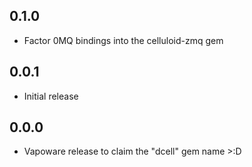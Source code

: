 0.1.0
-----
* Factor 0MQ bindings into the celluloid-zmq gem

0.0.1
-----
* Initial release

0.0.0
-----
* Vapoware release to claim the "dcell" gem name >:D
